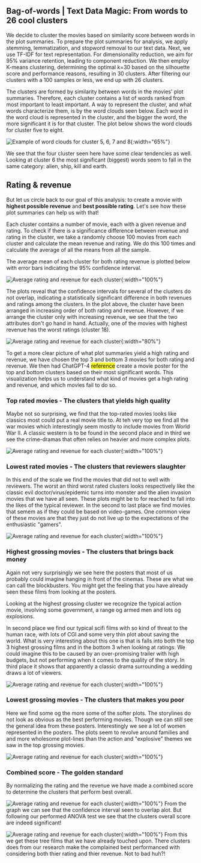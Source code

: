 ## Bag-of-words | Text Data Magic: From words to 26 cool clusters

We decide to cluster the movies based on similarity score between words in the plot summaries. To prepare the plot summaries for analysis, we apply stemming, lemmatization, and stopword removal to our text data. Next, we use TF-IDF for text representation. For dimensionality reduction, we aim for 95% variance retention, leading to component reduction. We then employ K-means clustering, determining the optimal k=30 based on the silhouette score and performance reasons, resulting in 30 clusters. After filtering our clusters with a 100 samples or less, we end up with 26 clusters.

The clusters are formed by similarity between words in the movies' plot summaries. Therefore, each cluster contains a list of words ranked from most important to least important. A way to represent the cluster, and what words characterize them, is by the word clouds seen below. Each word in the word cloud is represented in the cluster, and the bigger the word, the more significant it is for that cluster. The plot below shows the word clouds for cluster five to eight.

![Example of word clouds for cluster 5, 6, 7 and 8](figures/nlp/word_cloud_example.png){:width="65%"}

We see that the four cluster seen here have some clear tendencies as well. Looking at cluster 6 the most significant (biggest) words seem to fall in the same category: alien, ship, kill and earth.

## Rating & revenue
But let us circle back to our goal of this analysis: to create a movie with **highest possible revenue** and **best possible rating**. Let's see how these plot summaries can help us with that!

Each cluster contains a number of movie, each with a given revenue and rating. To check if there is a significance difference between revenue and rating in the cluster, we take a randomly choose 100 movies from each cluster and calculate the mean revenue and rating. We do this 100 times and calculate the average of all the means from all the sample.

The average mean of each cluster for both rating revenue is plotted below with error bars indicating the 95% confidence interval.

![Average rating and revenue for each cluster](figures/nlp/nlp_rev_rating_subplots.png){:width="100%"}


The plots reveal that the confidence intervals for several of the clusters do not overlap, indicating a statistically significant difference in both revenues and ratings among the clusters. In the plot above, the cluster have been arranged in increasing order of both rating and revenue. However, if we arrange the cluster only with increasing revenue, we see that the two attributes don't go hand in hand. Actually, one of the movies with highest revenue has the worst ratings (cluster 18).

![Average rating and revenue for each cluster](figures/nlp/nlp_rev_rating_both_plots.png){:width="80%"}

To get a more clear picture of what plot summaries yield a high rating and revenue, we have chosen the top 3 and bottom 3 movies for both rating and revenue. We then had ChatGPT-4 <mark>reference</mark> create a movie poster for the top and bottom clusters based on their most significant words. This visualization helps us to understand what kind of movies get a high rating and revenue, and which movies fail to do so.

### Top rated movies - The clusters that yields high quality 
Maybe not so surprising, we find that the top-rated movies looks like classics most could put a real movie title to. At teh very top we find all the war movies which interestingly seem mostly to include movies from World War II. 
A classic western is to be found in the second place and in third we see the crime-dramas that often relies on heavier and more complex plots.  

![Average rating and revenue for each cluster](figures/posters/best_rating_final.png){:width="100%"}

### Lowest rated movies - The clusters that reviewers slaughter
In this end of the scale we find the movies that did not to well with reviewers. The worst an third worst rated clusters looks respectively like the classic evil doctor/virus/epidemic turns into monster and the alien invasion movies that we have all seen. These plots might be to for reached to fall into the likes of the typical reviewer. In the second to last place we find movies that semem as if they could be based on video-games. One common view of these movies are that they just do not live up to the expectations of the enthusiastic "gamers". 

![Average rating and revenue for each cluster](figures/posters/worst_rating_final.png){:width="100%"}

### Highest grossing movies - The clusters that brings back money
Again not very surprisingly we see here the posters that most of us probably could imagine hanging in front of the cinemas. These are what we can call the blockbusters. You might get the feeling that you have already seen these films from looking at the posters. 

Looking at the highest grossing cluster we recognize the typical action movie, involving some government, a range og armed men and lots og explosions. 

In second place we find our typical scifi films with so kind of threat to the human race, with lots of CGI and some very thin plot about saving the world. What is very interesting about this one is that is falls into both the top 3 highest grossing films and in the bottom 3 when looking at ratings. We could imagine this to be caused by an over-promising trailer with high budgets, but not performing when it comes to the quality of the story. 
In third place it shows that apparently a classic drama surrounding a wedding draws a lot of viewers. 

![Average rating and revenue for each cluster](figures/posters/best_rev_final.png){:width="100%"}

### Lowest grossing movies - The clusters that makes you poor
Here we find some og the more some of the softer plots. The storylines do not look as obvious as the best performing movies. Though we can still see the general idea from these posters. Interestingly we see a lot of women represented in the posters. The plots seem to revolve around families and and more wholesome plot-lines than the action and "explosive" themes we saw in the top grossing movies.

![Average rating and revenue for each cluster](figures/posters/worst_rev_final.png){:width="100%"}


### Combined score - The golden standard 
By normalizing the rating and the revenue we have made a combined score to determine the clusters that perform best overall. 

![Average rating and revenue for each cluster](figures/nlp/gold_plot.png){:width="100%"}
From the graph we can see that the confidence interval seen to overlap alot. But following our performed ANOVA test we see that the clusters overall score are indeed significant!

![Average rating and revenue for each cluster](figures/posters/gold_final.png){:width="100%"}
From this we get these tree films that we have already touched upon. There clusters does from our research make the complained best performanced with considering both thier rating and thier revenue. Not to bad huh?! 

